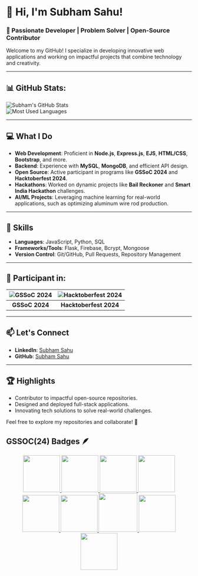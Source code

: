 # 👋 Hi, I'm Subham Sahu!  
### 🚀 Passionate Developer | Problem Solver | Open-Source Contributor  

Welcome to my GitHub! I specialize in developing innovative web applications and working on impactful projects that combine technology and creativity.  

---

## 📊 GitHub Stats:  

![Subham's GitHub Stats](https://github-readme-stats.vercel.app/api?username=YourGitHubUsername&show_icons=true&theme=radical)  
![Most Used Languages](https://github-readme-stats.vercel.app/api/top-langs/?username=YourGitHubUsername&layout=compact&theme=radical)  

---

## 💻 What I Do  
- **Web Development**: Proficient in **Node.js**, **Express.js**, **EJS**, **HTML/CSS**, **Bootstrap**, and more.  
- **Backend**: Experience with **MySQL**, **MongoDB**, and efficient API design.  
- **Open Source**: Active participant in programs like **GSSoC 2024** and **Hacktoberfest 2024**.  
- **Hackathons**: Worked on dynamic projects like **Bail Reckoner** and **Smart India Hackathon** challenges.  
- **AI/ML Projects**: Leveraging machine learning for real-world applications, such as optimizing aluminum wire rod production.

---

## 🌟 Skills  
- **Languages**: JavaScript, Python, SQL  
- **Frameworks/Tools**: Flask, Firebase, Bcrypt, Mongoose  
- **Version Control**: Git/GitHub, Pull Requests, Repository Management  

---

## 🌟 Participant in:  

<div align="center">

| ![GSSoC 2024](https://cdn-images-1.medium.com/max/1200/1*ZfYWXN0zA6TqQQ7wGNJUOg.jpeg) | ![Hacktoberfest 2024](https://assets.holopin.io/hf2024levels/level4-sloth-code-coffee-robe-0-0.webp) |
|:-----------------------------------------------------------------------------------------------------------:|:--------------------------------------------------------------------------------------------------------------------------:|
| **GSSoC 2024**                                                                                              | **Hacktoberfest 2024**                                                                                                     |

</div>


---

## 📫 Let's Connect  
- **LinkedIn**: [Subham Sahu](#)  
- **GitHub**: [Subham Sahu](#)  

---

## 🏆 Highlights  
- Contributor to impactful open-source repositories.  
- Designed and deployed full-stack applications.  
- Innovating tech solutions to solve real-world challenges.  

Feel free to explore my repositories and collaborate! 🚀  


## GSSOC(24) Badges 🪶
<div style='display:flex; align-items:center; gap: 10px;' align='center'><a href="https://gssoc.girlscript.tech/leaderboard">
<img src="https://raw.githubusercontent.com/GSSoC24/Postman-Challenge/main/docs/assets/Postman%20White.png" width="100px" height="100px" />
  <img src="https://raw.githubusercontent.com/GSSoC24/Postman-Challenge/main/docs/assets/1.png" width="100px" height="100px" />
  <img src="https://raw.githubusercontent.com/GSSoC24/Postman-Challenge/main/docs/assets/2.png" width="100px" height="100px" />
  <img src="https://raw.githubusercontent.com/GSSoC24/Postman-Challenge/main/docs/assets/3.png" width="100px" height="100px" />
  <img src="https://raw.githubusercontent.com/GSSoC24/Postman-Challenge/main/docs/assets/4.png" width="100px" height="100px" />
  <img src="https://raw.githubusercontent.com/GSSoC24/Postman-Challenge/main/docs/assets/5.png" width="100px" height="100px" />
  <img src="https://raw.githubusercontent.com/GSSoC24/Postman-Challenge/main/docs/assets/6.png" width="105px" height="105px" />
  <img src="https://raw.githubusercontent.com/GSSoC24/Postman-Challenge/main/docs/assets/7.png" width="100px" height="100px" />
  <img src="https://raw.githubusercontent.com/GSSoC24/Postman-Challenge/main/docs/assets/8.png" width="100px" height="100px" />
  </a>
</div>
